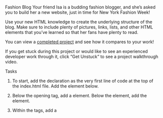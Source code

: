 Fashion Blog
Your friend Isa is a budding fashion blogger, and she’s asked you to build her a new website, just in time for New York Fashion Week!

Use your new HTML knowledge to create the underlying structure of the blog. Make sure to include plenty of pictures, links, lists, and other HTML elements that you’ve learned so that her fans have plenty to read.

You can view a <a href="https://content.codecademy.com/courses/learn-html/elements-and-structure/fashion.html">completed project</a> and see how it compares to your work!

If you get stuck during this project or would like to see an experienced developer work through it, click “Get Unstuck“ to see a project walkthrough video.

Tasks

1.  To start, add the <!DOCTYPE html> declaration as the very first line of code at the top of the index.html file. Add the <html> element below.

2.  Below the <html> opening tag, add a <head> element. Below the <head> element, add the <body> element.

3.  Within the <head> tags, add a <title> element. Title the website “Everyday with Isa”.

4.  Directly below the opening <body> tag, add an <h1> that says:

“An Insider’s Guide to NYFW”

Below that, add an <h2> that says:

“Getting Tickets & Picking the Shows”

Below that, add an <h2> that says:

“Dressing for the Shows”

5.  Here’s Isa’s first dispatch from Fashion Week! Let’s add a blog post. Between the <h1> and first <h2> tag, add a <p> tag that says:

“NYFW can be both amazingly fun & incredibly overwhelming, especially if you’ve never been. Luckily, I’m here to give you an insider’s guide and make your first show a pleasurable experience. By taking my tips and tricks, and following your gut, you’ll have an unforgettable experience!”

6.  Between the first and second <h2> tags, add another paragraph to the post using the <p> tag:

“If you’re lucky or connected you can get an invite, sans the price tag. But I wasn’t so lucky or connected my first 2 years so I’m here to help you out. First, plan out which shows are most important to you and make a schedule and this is a biggie: SET A BUDGET. If you’re worrying about blowing your cash the whole time you won’t have fun. Then check out prices, days, and times and prioritize the designers you want to see most. Lastly, purchase your tickets and get excited!”

7.  After the last <h2> tag, add a final paragraph that says:

“Always be true to your own sense of style, if you don’t you’ll be uncomfortable the whole time and it will show. Remember, NYFW is about expressing yourself and taking in what the designers have chosen to express through their new lines. Also it’s important to wear shoes you’ll be comfortable in all day. Obviously you want to look good, but you’ll be on your feet all day long, so be prepared.”

8.  Of course, this wouldn’t be a fashion blog without some images. Above each paragraph, add an <img> tag and set its src to be one of the following links:

https://content.codecademy.com/courses/learn-html/elements-and-structure/image-one.jpeg

https://content.codecademy.com/courses/learn-html/elements-and-structure/image-two.jpeg

https://content.codecademy.com/courses/learn-html/elements-and-structure/image-three.jpeg

9.  Your first blog post is complete! Now let’s add an image of Isa, so her readers get to know her. Below the opening body tag, add an <img> tag with the following source:

https://content.codecademy.com/courses/learn-html/elements-and-structure/profile.jpg

10. Below the <img> tag, add an <h3> that says “by Isabelle Rodriguez | 1 day ago”

11. Isa wants her readers to know that she’s written a lot more than one post. Let’s make a list of some related blog posts. Beneath the last paragraph, add a <h4> tag that says “Related Content”. Underneath that header tag, create an unordered list.

12. The unordered list should have the following four items:

“How To Style Boyfriend Jeans”
“When Print Is Too Much”
“The Overalls Trend”
“Fall’s It Color: Blush” 13.
Let’s get Isa’s blog connected to the rest of the web! In the first paragraph, turn ‘NYFW’ into a link and have it go to: https://en.wikipedia.org/wiki/New_York_Fashion_Week.

Make sure to include the target="\_blank" attribute so that it opens in a new page.

14. Isa wants to make sure that her friends can get in touch with her. At the bottom of your body, add a new <div> and set its id='contact'. Inside the <div>, create a new <p> tag and put the following contact information inside of it:

email: isa@fashionblog.com | phone: 917-555-1098 | address: 371 284th St, New York, NY, 10001

15. Inside the contact <div>, put <strong> opening and closing tags around “email”, “phone”, and “address”.

16. Let’s make the profile picture a link to the contact section of the webpage. Find the profile <img> tag, and surround it by opening and closing <a> tags. In the <a> tag, set href="#contact".

17. Congrats! You’ve got the beginnings of a solid fashion blog. Feel free to make modifications and practice your HTML by adding more content.
